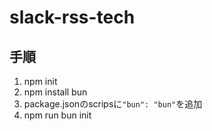 # slack-rss-tech

##  手順

1. npm init
2. npm install bun
3. package.jsonのscripsに`"bun": "bun"`を追加
4. npm run bun init
